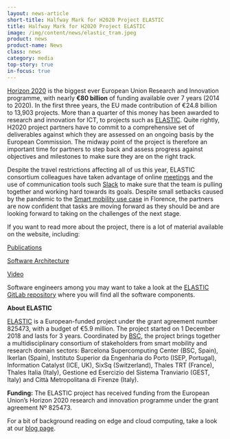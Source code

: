 ```yaml
---
layout: news-article
short-title: Halfway Mark for H2020 Project ELASTIC
title: Halfway Mark for H2020 Project ELASTIC
image: /img/content/news/elastic_tram.jpeg
product: news
product-name: News
class: news
category: media
top-story: true
in-focus: true 
---
```


[Horizon 2020](https://ec.europa.eu/programmes/horizon2020/what-horizon-2020) is the biggest ever European Union Research and Innovation programme, with nearly **€80 billion** of funding available over 7 years (2014 to 2020). In the first three years, the EU made contribution of €24.8 billion to 13,903 projects. More than a quarter of this money has been awarded to research and innovation for ICT, to projects such as [ELASTIC](http://www.elastic-project.eu/). Quite rightly, H2020 project partners have to commit to a comprehensive set of deliverables against which they are assessed on an ongoing basis by the European Commission. The midway point of the project is therefore an important time for partners to step back and assess progress against objectives and milestones to make sure they are on the right track. 

Despite the travel restrictions affecting all of us this year, ELASTIC consortium colleagues have taken advantage of online [meetings](https://sixsq.com/news/2020-08-11-news-elastic-meeting-july-2020/) and the use of communication tools such [Slack](https://slack.com/intl/en-ch/) to make sure that the team is pulling together and working hard towards its goals. Despite small setbacks caused by the pandemic to the [Smart mobility use case](https://elastic-project.eu/use-case) in Florence, the partners are now confident that tasks are moving forward as they should be and are looking forward to taking on the challenges of the next stage. 

If you want to read more about the project, there is a lot of material available on the website, including: 

[Publications](https://elastic-project.eu/results/publications) 

[Software Architecture](https://elastic-project.eu/software-infrastructure)

[Video](https://elastic-project.eu/media/videos)

Software engineers among you may want to take a look at the [ELASTIC GitLab repository](https://gitlab.bsc.es/elastic-h2020/elastic-sa) where you will find all the software components. 


**About ELASTIC**

[ELASTIC](https://sixsq.com/r-and-d/elastic) is a European-funded project under the grant agreement number 825473, with a budget of €5.9 million. The project started on 1 December 2018 and lasts for 3 years. Coordinated by [BSC](https://www.bsc.es/), the project brings together a multidisciplinary consortium of stakeholders from smart mobility and research domain sectors: Barcelona Supercomputing Center (BSC, Spain), Ikerlan (Spain), Instituto Superior da Engenharia do Porto (ISEP, Portugal), Information Catalyst (ICE, UK), SixSq (Switzerland), Thales TRT (France), Thales Italia (Italy), Gestione ed Esercizio del Sistema Tranviario (GEST, Italy) and Città Metropolitana di Firenze (Italy).

**Funding:** The ELASTIC project has received funding from the European Union’s Horizon 2020 research and innovation programme under the grant agreement Nº 825473.


For a bit of background reading on edge and cloud computing, take a look at our [blog page](https://media.sixsq.com/blog).